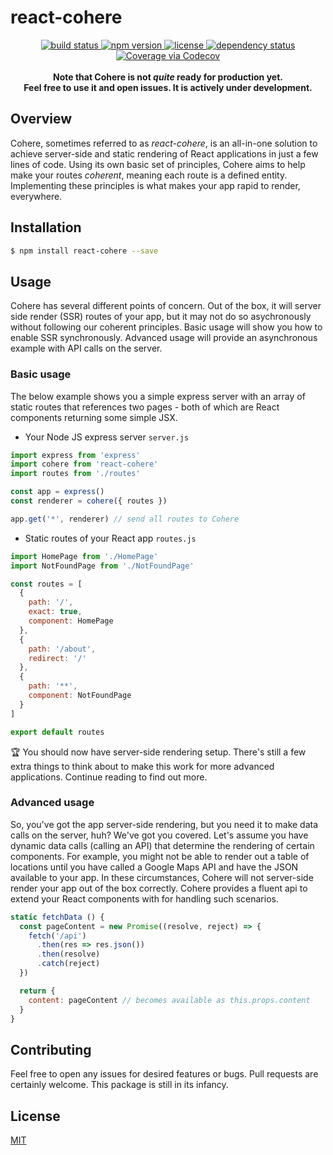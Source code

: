 # react-cohere

<p align="center">
  <a href="https://travis-ci.org/oayres/react-cohere">
    <img src="https://api.travis-ci.org/oayres/react-cohere.svg?branch=master"
         alt="build status">
  </a>
  <a href="https://www.npmjs.com/package/react-cohere">
    <img src="https://img.shields.io/npm/v/react-cohere.svg"
         alt="npm version">
  </a>
  <a href="https://github.com/oayres/react-cohere/blob/master/LICENSE.md">
    <img src="https://img.shields.io/npm/l/react-cohere.svg"
         alt="license">
  </a>
  <a href="https://david-dm.org/oayres/react-cohere">
    <img src="https://david-dm.org/oayres/react-cohere/status.svg"
         alt="dependency status">
  </a>
  <a href="https://codecov.io/github/oayres/react-cohere?branch=master">
    <img src="https://codecov.io/gh/oayres/react-cohere/branch/master/graph/badge.svg" alt="Coverage via Codecov" />
  </a>
  <br><br>
  <b>Note that Cohere is not <i>quite</i> ready for production yet. <br> Feel free to use it and open issues. It is actively under development.</b>
</p>

## Overview

Cohere, sometimes referred to as _react-cohere_, is an all-in-one solution to achieve server-side and static rendering of React applications in just a few lines of code. Using its own basic set of principles, Cohere aims to help make your routes _coherent_, meaning each route is a defined entity. Implementing these principles is what makes your app rapid to render, everywhere.

## Installation

```sh
$ npm install react-cohere --save
```

## Usage

Cohere has several different points of concern. Out of the box, it will server side render (SSR) routes of your app, but it may not do so asychronously without following our coherent principles. Basic usage will show you how to enable SSR synchronously. Advanced usage will provide an asynchronous example with API calls on the server.

### Basic usage

The below example shows you a simple express server with an array of static routes that references two pages - both of which are React components returning some simple JSX.

- Your Node JS express server
`server.js`
```js
import express from 'express'
import cohere from 'react-cohere'
import routes from './routes'

const app = express()
const renderer = cohere({ routes })

app.get('*', renderer) // send all routes to Cohere
```

- Static routes of your React app
`routes.js`
```js
import HomePage from './HomePage'
import NotFoundPage from './NotFoundPage'

const routes = [
  {
    path: '/',
    exact: true,
    component: HomePage
  },
  {
    path: '/about',
    redirect: '/'
  },
  {
    path: '**',
    component: NotFoundPage
  }
]

export default routes
```

🏆 You should now have server-side rendering setup. There's still a few extra things to think about to make this work for more advanced applications. Continue reading to find out more.

### Advanced usage

So, you've got the app server-side rendering, but you need it to make data calls on the server, huh? We've got you covered. Let's assume you have dynamic data calls (calling an API) that determine the rendering of certain components. For example, you might not be able to render out a table of locations until you have called a Google Maps API and have the JSON available to your app. In these circumstances, Cohere will not server-side render your app out of the box correctly. Cohere provides a fluent api to extend your React components with for handling such scenarios.

```js
static fetchData () {
  const pageContent = new Promise((resolve, reject) => {
    fetch('/api')
      .then(res => res.json())
      .then(resolve)
      .catch(reject)
  })

  return {
    content: pageContent // becomes available as this.props.content
  }
}
```

## Contributing

Feel free to open any issues for desired features or bugs. Pull requests are certainly welcome. This package is still in its infancy.

## License

[MIT](https://github.com/oayres/react-cohere/blob/master/LICENSE.md)
